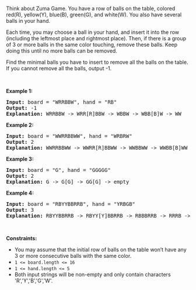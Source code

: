 <div><p>Think about Zuma Game. You have a row of balls on the table, colored red(R), yellow(Y), blue(B), green(G), and white(W). You also have several balls in your hand.</p>

<p>Each time, you may choose a ball in your hand, and insert it into the row (including the leftmost place and rightmost place). Then, if there is a group of 3 or more balls in the same color touching, remove these balls. Keep doing this until no more balls can be removed.</p>

<p>Find the minimal balls you have to insert to remove all the balls on the table. If you cannot remove all the balls, output -1.</p>

<p>&nbsp;</p>
<p><strong>Example 1:</strong></p>

<pre><strong>Input:</strong> board = "WRRBBW", hand = "RB"
<strong>Output:</strong> -1
<strong>Explanation:</strong> WRRBBW -&gt; WRR[R]BBW -&gt; WBBW -&gt; WBB[B]W -&gt; WW
</pre>

<p><strong>Example 2:</strong></p>

<pre><strong>Input:</strong> board = "WWRRBBWW", hand = "WRBRW"
<strong>Output:</strong> 2
<strong>Explanation:</strong> WWRRBBWW -&gt; WWRR[R]BBWW -&gt; WWBBWW -&gt; WWBB[B]WW -&gt; WWWW -&gt; empty
</pre>

<p><strong>Example 3:</strong></p>

<pre><strong>Input:</strong> board = "G", hand = "GGGGG"
<strong>Output:</strong> 2
<strong>Explanation:</strong> G -&gt; G[G] -&gt; GG[G] -&gt; empty 
</pre>

<p><strong>Example 4:</strong></p>

<pre><strong>Input:</strong> board = "RBYYBBRRB", hand = "YRBGB"
<strong>Output:</strong> 3
<strong>Explanation:</strong> RBYYBBRRB -&gt; RBYY[Y]BBRRB -&gt; RBBBRRB -&gt; RRRB -&gt; B -&gt; B[B] -&gt; BB[B] -&gt; empty 
</pre>

<p>&nbsp;</p>
<p><strong>Constraints:</strong></p>

<ul>
	<li>You may assume that the initial row of balls on the table won’t have any 3 or more consecutive balls with the same color.</li>
	<li><code>1 &lt;= board.length &lt;= 16</code></li>
	<li><code>1 &lt;= hand.length &lt;= 5</code></li>
	<li>Both input strings will be non-empty and only contain characters 'R','Y','B','G','W'.</li>
</ul>
</div>